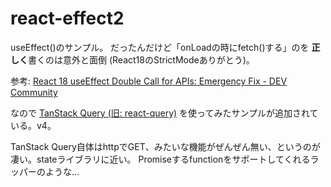 # react-effect2

useEffect()のサンプル。
だったんだけど「onLoadの時にfetch()する」のを
**正しく**書くのは意外と面倒
(React18のStrictModeありがとう)。

参考: [React 18 useEffect Double Call for APIs: Emergency Fix \- DEV Community](https://dev.to/jherr/react-18-useeffect-double-call-for-apis-emergency-fix-27ee)

なので
[TanStack Query (旧: react-query)](https://tanstack.com/query/latest)
を使ってみたサンプルが追加されている。v4。

TanStack Query自体はhttpでGET、みたいな機能がぜんぜん無い、というのが凄い。stateライブラリに近い。
Promiseするfunctionをサポートしてくれるラッパーのような...
